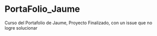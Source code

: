 # PortaFolio_Jaume

Curso del Portafolio de Jaume, Proyecto Finalizado, con un issue que no logre solucionar
